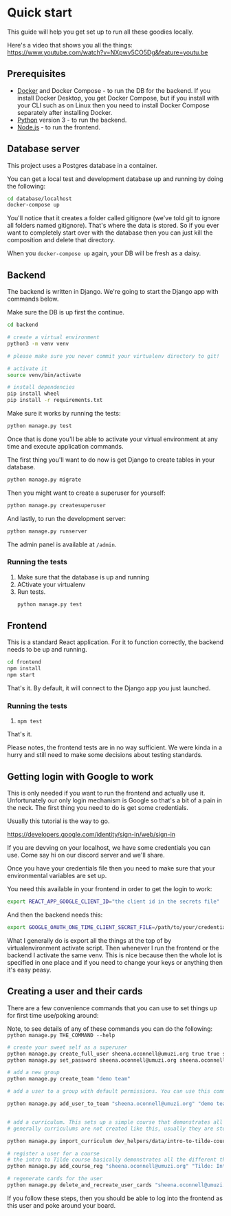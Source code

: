 # Quick start

This guide will help you get set up to run all these goodies locally.

Here's a video that shows you all the things: https://www.youtube.com/watch?v=NXpwv5CO5Dg&feature=youtu.be

## Prerequisites

- [Docker](https://www.docker.com/) and Docker Compose - to run the DB for the backend. If you install Docker Desktop, you get Docker Compose, but if you install with your CLI such as on Linux then you need to install Docker Compose separately after installing Docker.
- [Python](https://www.python.org/) version 3 - to run the backend.
- [Node.js](https://nodejs.org/en/) - to run the frontend.

## Database server

This project uses a Postgres database in a container. 

You can get a local test and development database up and running by doing the following:

```sh
cd database/localhost
docker-compose up
```

You'll notice that it creates a folder called gitignore (we've told git to ignore all folders named gitignore). That's where the data is stored. So if you ever want to completely start over with the database then you can just kill the composition and delete that directory.

When you `docker-compose up` again, your DB will be fresh as a daisy.

## Backend

The backend is written in Django. We're going to start the Django app with commands below.

Make sure the DB is up first the continue.

```sh
cd backend

# create a virtual environment 
python3 -m venv venv

# please make sure you never commit your virtualenv directory to git!

# activate it
source venv/bin/activate

# install dependencies
pip install wheel
pip install -r requirements.txt
```

Make sure it works by running the tests:

```sh
python manage.py test
```

Once that is done you'll be able to activate your virtual environment at any time and execute application commands.

The first thing you'll want to do now is get Django to create tables in your database.

```sh
python manage.py migrate
```

Then you might want to create a superuser for yourself:

```sh
python manage.py createsuperuser
```

And lastly, to run the development server:

```sh
python manage.py runserver
```

The admin panel is available at `/admin`.

### Running the tests

1. Make sure that the database is up and running
2. ACtivate your virtualenv
3. Run tests.
    ```sh
    python manage.py test
    ```

## Frontend

This is a standard React application. For it to function correctly, the backend needs to be up and running.

```sh
cd frontend
npm install
npm start
```

That's it. By default, it will connect to the Django app you just launched.

### Running the tests

1. `npm test`

That's it.

Please notes, the frontend tests are in no way sufficient. We were kinda in a hurry and still need to make some decisions about testing standards.

## Getting login with Google to work

This is only needed if you want to run the frontend and actually use it. Unfortunately our only login mechanism is Google so that's a bit of a pain in the neck. The first thing you need to do is get some credentials.

Usually this tutorial is the way to go.

https://developers.google.com/identity/sign-in/web/sign-in

If you are devving on your localhost, we have some credentials you can use. Come say hi on our discord server and we'll share.

Once you have your credentials file then you need to make sure that your environmental variables are set up.

You need this available in your frontend in order to get the login to work:

```sh
export REACT_APP_GOOGLE_CLIENT_ID="the client id in the secrets file"
```

And then the backend needs this:

```sh
export GOOGLE_OAUTH_ONE_TIME_CLIENT_SECRET_FILE=/path/to/your/credentials/file
```

What I generally do is export all the things at the top of by virtualenvironment activate script. Then whenever I run the frontend or the backend I activate the same venv. This is nice because then the whole lot is specified in one place and if you need to change your keys or anything then it's easy peasy.

## Creating a user and their cards

There are a few convenience commands that you can use to set things up for first time use/poking around:

Note, to see details of any of these commands you can do the following: `python manage.py THE_COMMAND --help`

```sh
# create your sweet self as a superuser
python manage.py create_full_user sheena.oconnell@umuzi.org true true sheenarbw
python manage.py set_password sheena.oconnell@umuzi.org sheena.oconnell@umuzi.org

# add a new group
python manage.py create_team "demo team"

# add a user to a group with default permissions. You can use this command to set people up with different roles

python manage.py add_user_to_team "sheena.oconnell@umuzi.org" "demo team"


# add a curriculum. This sets up a simple course that demonstrates all card features
# generally curriculums are not created like this, usually they are stored as markdown files in a seperate repo

python manage.py import_curriculum dev_helpers/data/intro-to-tilde-course.json

# register a user for a course
# the intro to Tilde course basically demonstrates all the different things Tilde can do from a student's perspective so it's a good way to get to poke around with all functionality
python manage.py add_course_reg "sheena.oconnell@umuzi.org" "Tilde: Intro for students"

# regenerate cards for the user
python manage.py delete_and_recreate_user_cards "sheena.oconnell@umuzi.org"
```

If you follow these steps, then you should be able to log into the frontend as this user and poke around your board.
